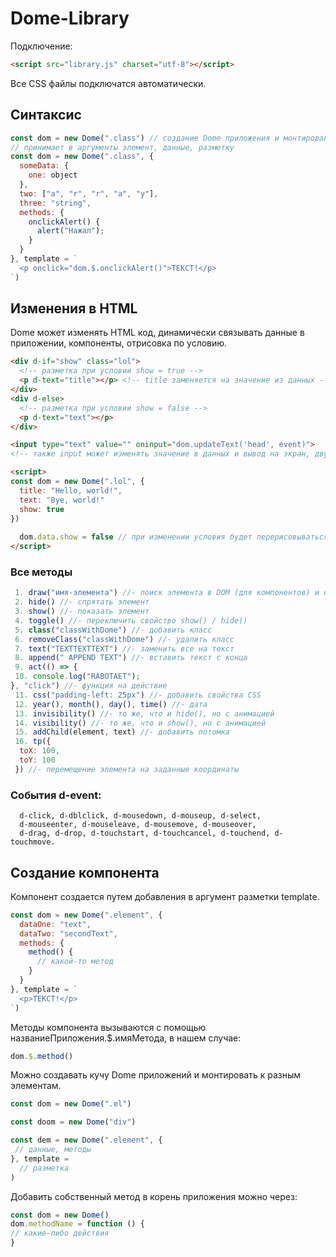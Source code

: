 # Dome-Library
Подключение:
```html
<script src="library.js" charset="utf-8"></script>
```
Все CSS файлы подключатся автоматически.

## Синтаксис

```js
const dom = new Dome(".class") // создание Dome приложения и монтирование к элементу
// принимает в аргументы элемент, данные, разметку
const dom = new Dome(".class", {
  someData: {
    one: object
  },
  two: ["a", "r", "r", "a", "y"],
  three: "string",
  methods: {
    onclickAlert() {
      alert("Нажал");
    }
  }
}, template = `
  <p onclick="dom.$.onclickAlert()">ТЕКСТ!</p>
`)
```
## Изменения в HTML
Dome может изменять HTML код, динамически связывать данные в приложении, компоненты, отрисовка по условию.
```html
<div d-if="show" class="lol">
  <!-- разметка при условии show = true -->
  <p d-text="title"></p> <!-- title заменяется на значение из данных -->
</div>
<div d-else>
  <!-- разметка при условии show = false -->
  <p d-text="text"></p> 
</div>

<input type="text" value="" oninput="dom.updateText('head', event)"> 
<!-- также input может изменять значение в данных и вывод на экран, двухсторонняя привязка данных -->

<script>
const dom = new Dome(".lol", {
  title: "Hello, world!",
  text: "Bye, world!"
  show: true 
})
  
  dom.data.show = false // при изменении условия будет перерисовываться DOM в зависимости от изменений
</script>
```
### Все методы
```js
 1. draw("имя-элемента") //- поиск элемента в DOM (для компонентов) и отрисовка
 2. hide() //- спрятать элемент
 3. show() //- показать элемент
 4. toggle() //- переключить свойство show() / hide()
 5. class("classWithDome") //- добавить класс
 6. removeClass("classWithDome") //- удалить класс
 7. text("TEXTTEXTTEXT") //- заменить все на текст
 8. append(" APPEND TEXT") //- вставить текст с конца
 9. act(() => {
 10. console.log("RABOTAET");
}, "click") //- функция на действие
 11. css("padding-left: 25px") //- добавить свойства CSS
 12. year(), month(), day(), time() //- дата
 13. invisibility() //- то же, что и hide(), но с анимацией 
 14. visibility() //- то же, что и show(), но с анимацией
 15. addChild(element, text) //- добавить потомка
 16. tp({
  toX: 100,
  toY: 100
 }) //- перемещение элемента на заданные координаты
```
### События d-event:
      d-click, d-dblclick, d-mousedown, d-mouseup, d-select, 
      d-mouseenter, d-mouseleave, d-mousemove, d-mouseover, 
      d-drag, d-drop, d-touchstart, d-touchcancel, d-touchend, d-touchmove.
## Создание компонента
Компонент создается путем добавления в аргумент разметки template.

```js
const dom = new Dome(".element", {
  dataOne: "text",
  dataTwo: "secondText",
  methods: {
    method() {
      // какой-то метод
    }
  }
}, template = `
  <p>ТЕКСТ!</p>
`)
```
Методы компонента вызываются с помощью названиеПриложения.$.имяМетода, в нашем случае:
```js
dom.$.method()
```

Можно создавать кучу Dome приложений и монтировать к разным элементам.
```js
const dom = new Dome(".el")

const doom = new Dome("div")

const dem = new Dome(".element", {
 // данные, методы
}, template = 
  // разметка
)
```

Добавить собственный метод в корень приложения можно через:
```js
const dom = new Dome()
dom.methodName = function () {
// какие-либо действия
}
```
